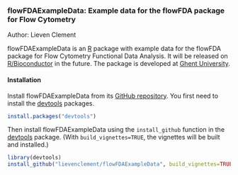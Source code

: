 ### flowFDAExampleData: Example data for the flowFDA package for Flow Cytometry
Author: Lieven Clement

flowFDAExampleData is an [R](http://www.r-project.org) package with example data for the flowFDA package for Flow Cytometry Functional Data Analysis. It will be released on [R/Bioconductor](https://www.bioconductor.org/) in the future. The package is developed at [Ghent University](http://www.ugent.be).

#### Installation

Install flowFDAExampleData from its
[GitHub repository](https://github.com/lievenclement/flowFDAExampleData). You first need to
install the [devtools](https://cran.r-project.org/package=devtools) packages.

```r
install.packages("devtools")
```

Then install flowFDAExampleData using the `install_github` function in the
[devtools](https://cran.r-project.org/package=devtools) package. (With
`build_vignettes=TRUE`, the vignettes will be built and installed.)

```r
library(devtools)
install_github("lievenclement/flowFDAExampleData", build_vignettes=TRUE)
```

